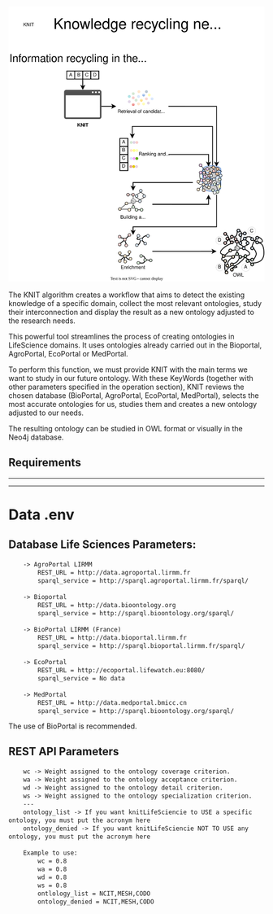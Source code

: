 
![KNITBIO](docs/source/knitbio.svg)

The KNIT algorithm creates a workflow that aims to detect the existing knowledge of a specific domain, collect the most relevant ontologies, study their interconnection and display the result as a new ontology adjusted to the research needs.

This powerful tool streamlines the process of creating ontologies in LifeScience domains. It uses ontologies already carried out in the Bioportal, AgroPortal, EcoPortal or MedPortal.

To perform this function, we must provide KNIT with the main terms we want to study in our future ontology. With these KeyWords (together with other parameters specified in the operation section), KNIT reviews the chosen database (BioPortal, AgroPortal, EcoPortal, MedPortal), selects the most accurate ontologies for us, studies them and creates a new ontology adjusted to our needs.

The resulting ontology can be studied in OWL format or visually in the Neo4j database.

## Requirements

---
---
# Data .env

## Database Life Sciences Parameters:
    
        -> AgroPortal LIRMM
            REST_URL = http://data.agroportal.lirmm.fr
            sparql_service = http://sparql.agroportal.lirmm.fr/sparql/

        -> Bioportal
            REST_URL = http://data.bioontology.org
            sparql_service = http://sparql.bioontology.org/sparql/

        -> BioPortal LIRMM (France)
            REST_URL = http://data.bioportal.lirmm.fr
            sparql_service = http://sparql.bioportal.lirmm.fr/sparql/

        -> EcoPortal
            REST_URL = http://ecoportal.lifewatch.eu:8080/
            sparql_service = No data

        -> MedPortal
            REST_URL = http://data.medportal.bmicc.cn
            sparql_service = http://sparql.bioontology.org/sparql/


The use of BioPortal is recommended.

## REST API Parameters

        wc -> Weight assigned to the ontology coverage criterion.
        wa -> Weight assigned to the ontology acceptance criterion.
        wd -> Weight assigned to the ontology detail criterion.
        ws -> Weight assigned to the ontology specialization criterion.
        ---
        ontology_list -> If you want knitLifeSciencie to USE a specific ontology, you must put the acronym here
        ontology_denied -> If you want knitLifeSciencie NOT TO USE any ontology, you must put the acronym here

        Example to use: 
            wc = 0.8
            wa = 0.8
            wd = 0.8
            ws = 0.8
            ontlology_list = NCIT,MESH,CODO
            ontology_denied = NCIT,MESH,CODO
            
